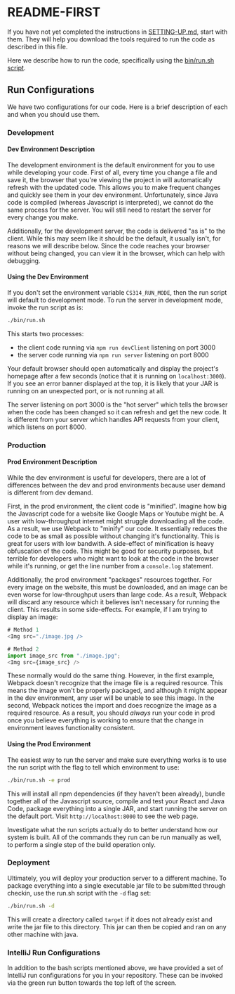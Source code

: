 # README-FIRST

If you have not yet completed the instructions in [SETTING-UP.md](./SETTING-UP.md), start with them. They will help you download the tools required
to run the code as described in this file.

Here we describe how to run the code, specifically using the [bin/run.sh script](./bin/run.sh).

## Run Configurations

We have two configurations for our code. Here is a brief description of each and when you should use them.

### Development

#### Dev Environment Description

The development environment is the default environment for you to use while
developing your code. First of all, every time you change a file and save it,
the browser that you're viewing the project in will automatically refresh with
the updated code. This allows you to make frequent changes and quickly see them
in your dev environment. Unfortunately, since Java code is compiled (whereas Javascript
is interpreted), we cannot do the same process for the server. You will still need
to restart the server for every change you make.

Additionally, for the development server, the code is delivered "as is" to the client. While
this may seem like it should be the default, it usually isn't, for reasons we will describe below.
Since the code reaches your browser without being changed, you can view it in the browser, which
can help with debugging.

#### Using the Dev Environment

If you don't set the environment variable `CS314_RUN_MODE`, then the run script will default to development mode. To run the 
server in development mode, invoke the run script as is:

```bash
./bin/run.sh
```

This starts two processes:
* the client code running via `npm run devClient` listening on port 3000
* the server code running via `npm run server` listening on port 8000 

Your default browser should open automatically and display the project's
homepage after a few seconds (notice that it is running on `localhost:3000`).
If you see an error banner displayed at the top, it is likely that your JAR is
running on an unexpected port, or is not running at all.

The server listening on port 3000 is the "hot server" which tells the browser
when the code has been changed so it can refresh and get the new code. It
is different from your server which handles API requests from your client,
which listens on port 8000.

### Production

#### Prod Environment Description

While the dev environment is useful for developers, there are a lot of differences between
the dev and prod environments because user demand is different from dev demand.

First, in the prod environment, the client code is "minified". Imagine how big the Javascript
code for a website like Google Maps or Youtube might be. A user with low-throughput internet
might struggle downloading all the code. As a result, we use Webpack to "minify" our code. It
essentially reduces the code to be as small as possible without changing it's functionality.
This is great for users with low bandwith. A side-effect of minification is heavy obfuscation
of the code. This might be good for security purposes, but terrible for developers who might
want to look at the code in the browser while it's running, or get the line number from a
`console.log` statement.

Additionally, the prod environment "packages" resources together. For every image on the
website, this must be downloaded, and an image can be even worse for low-throughput users
than large code. As a result, Webpack will discard any resource which it believes isn't
necessary for running the client. This results in some side-effects. For example, if I am
trying to display an image:

```js
# Method 1
<Img src="./image.jpg />

# Method 2
import image_src from "./image.jpg";
<Img src={image_src} />
```

These normally would do the same thing. However, in the first example, Webpack doesn't
recognize that the image file is a required resource. This means the image won't be
properly packaged, and although it might appear in the dev environment, any user will
be unable to see this image. In the second, Webpack notices the import and does recognize 
the image as a required resource. As a result, you should *always* run your code in prod
once you believe everything is working to ensure that the change in environment leaves
functionality consistent.

#### Using the Prod Environment

The easiest way to run the server and make sure everything works is to use the
run script with the flag to tell which environment to use:

```bash
./bin/run.sh -e prod
```

This will install all npm dependencies (if they haven't been already), bundle
together all of the Javascript source, compile and test your React and Java Code, package
everything into a single JAR, and start running the server on the default port. Visit `http://localhost:8000` 
to see the web page.

Investigate what the run scripts actually do to better understand how our system
is built. All of the commands they run can be run manually as well, to perform a
single step of the build operation only.

### Deployment

Ultimately, you will deploy your production server to a different machine. To
package everything into a single executable jar file to be submitted through
checkin, use the run.sh script with the `-d` flag set:

```bash
./bin/run.sh -d
```

This will create a directory called `target` if it does not already exist and
write the jar file to this directory. This jar can then be copied and ran on 
any other machine with java.

### IntelliJ Run Configurations

In addition to the bash scripts mentioned above, we have provided a set of IntelliJ run configurations for you in
your repository. These can be invoked via the green run button towards the top left of the screen.